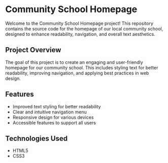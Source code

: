 # Community School Homepage

Welcome to the Community School Homepage project! This repository contains the source code for the homepage of our local community school, designed to enhance readability, navigation, and overall text aesthetics.

## Project Overview

The goal of this project is to create an engaging and user-friendly homepage for our community school. This includes styling text for better readability, improving navigation, and applying best practices in web design.

## Features

- Improved text styling for better readability
- Clear and intuitive navigation menu
- Responsive design for various devices
- Accessible features to support all users

## Technologies Used

- HTML5
- CSS3